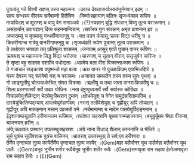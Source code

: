 

  
पुत्रत्वंतु गते विष्णौ राज्ञस् तस्य महात्मनः ।उवाच देवताःसर्वाःस्वयंभूर्भगवान् इदम्  ॥   
सत्य सन्धस्य वीरस्य सर्वेषाम्नो हितैषिणः ।विष्णोःसहायान् बलिनः सृजध्वंकाम रूपिणः  ॥   
मायाविदश् च शूराम्श् च वायु वेग समाञ्जवे ।(?)नयज्ञान् बुद्धि संपन्नान् विष्णु तुल्य पराक्रमान्  ॥   
असंहार्यान् उपायज्ञान् दिव्य संहननाम्वितान् ।सर्वास्त्र गुण संपन्नान् अमृत प्राशनान् इव  ॥   
अप्सरह्सु च मुख्यासु गन्धर्वीणाम्तनूषु च ।यक्ष पन्नग कंयासु;ऋष्क विद्या धरीषु च  ॥   
किन्नरीणाम्च गात्रेषु वानरीणाम्तनूषु च ।सृजध्वंहरि रूपेण पुत्राम्स् तुल्य पराक्रमान्  ॥   
ते तथोक्ता भगवता तत् प्रतिश्रुत्य शासनम् ।जनयाम् आसुर् एवंते पुत्रान् वानर रूपिणः  ॥   
ऋषयश् च महात्मानः सिद्ध विद्या धरोरगाः ।चारणाश् च सुतान् वीरान् ससृजुर्वन चारिणः  ॥   
ते सृष्टा बहु साहस्रा दशग्रीव वधोद्यताः ।अप्रमेय बला वीरा विक्रान्ताःकाम रूपिणः  ॥   
ते गजाचल सङ्काशा वपुष्मन्तो महा बलाः ।ऋक्ष वानर गो पुच्छाःक्षिप्रम् एवाभिजज्ञिरे  ॥   
यस्य देवस्य यद् रूपंवेषो यश् च पराक्रमः ।अजायत समस्तेन तस्य तस्य सुतः पृथक्  ॥   
गो लाङ्गूलीषु चोत्पन्नाःकेचित् संमत विक्रमाः ।ऋक्षीषु च तथा जाता वानराःकिन्नरीषु च  ॥   
शिला प्रहरणाःसर्वे सर्वे पादप योधिनः ।नख दंष्ट्रायुधाःसर्वे सर्वे सर्वास्त्र कोविदाः  ॥   
विचालयेयुःशैलेन्द्रान् भेदयेयुःस्थिरान् द्रुमान् ।क्षोभयेयुश् च वेगेन समुद्रंसरिताम्पतिम्  ॥   
दारयेयुष्क्षितिम्पद्भ्याम् आप्लवेयुर्महार्णवम् ।नभस् तलंविशेयुश् च गृह्णीयुर् अपि तोयदान्  ॥   
गृह्णीयुर् अपि मातङ्गान् मत्तान् प्रव्रजतो वने ।नर्दमानाम्श् च नादेन पातयेयुर्विहङ्गमान्  ॥   
ईदृशानाम्प्रसूतानि हरीणाम्काम रूपिमाम् ।शतंशत सहस्राणि यूथपानाम्महात्मनाम् ।बभूवुर्यूथप श्रेष्ठा वीराम्श् चाजनयन् हरीन्  ॥   
अंये;ऋक्षवतः प्रस्थान् उपतस्थुःसहस्रशः ।अंये नाना विधाञ् शैलान् काननानि च भेजिरे  ॥   
सूर्य पुत्रंच सुग्रीवंशक्र पुत्रंच वालिनम् ।भ्रातराव् उपतस्थुस् ते सर्व;एव हरीश्वराः  ॥   
तैर्मेघ वृन्दाचल तुल्य कायैर्तैर्मेघ वृन्दाचल तुल्य कायैर् ।(Gem)महा बलैर्वानर यूथ पालैर्महा बलैर्वानर यूथ पालैः ।(Gem)बभूव भूर्भीम शरीर रूपैर्बभूव भूर्भीम शरीर रूपैः ।(Gem)समावृता राम सहाय हेतोःसमावृता राम सहाय हेतोः  ॥ (E)(Gem)  

